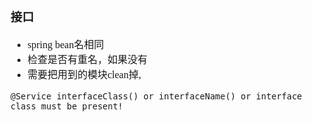 <font face="Simsun" size=3>

### 接口

- spring bean名相同
- 检查是否有重名，如果没有
- 需要把用到的模块clean掉,
~~~
@Service interfaceClass() or interfaceName() or interface class must be present!
~~~

</font>